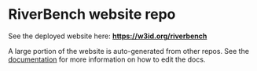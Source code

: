 # RiverBench website repo

See the deployed website here: **https://w3id.org/riverbench**

A large portion of the website is auto-generated from other repos. See the [documentation](https://w3id.org/riverbench/documentation/editing-docs) for more information on how to edit the docs.
